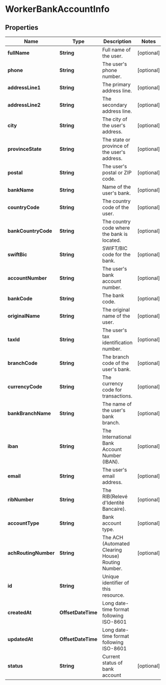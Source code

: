 

# WorkerBankAccountInfo


## Properties

| Name | Type | Description | Notes |
|------------ | ------------- | ------------- | -------------|
|**fullName** | **String** | Full name of the user. |  [optional] |
|**phone** | **String** | The user&#39;s phone number. |  [optional] |
|**addressLine1** | **String** | The primary address line. |  [optional] |
|**addressLine2** | **String** | The secondary address line. |  [optional] |
|**city** | **String** | The city of the user&#39;s address. |  [optional] |
|**provinceState** | **String** | The state or province of the user&#39;s address. |  [optional] |
|**postal** | **String** | The user&#39;s postal or ZIP code. |  [optional] |
|**bankName** | **String** | Name of the user&#39;s bank. |  [optional] |
|**countryCode** | **String** | The country code of the user. |  [optional] |
|**bankCountryCode** | **String** | The country code where the bank is located. |  [optional] |
|**swiftBic** | **String** | SWIFT/BIC code for the bank. |  [optional] |
|**accountNumber** | **String** | The user&#39;s bank account number. |  [optional] |
|**bankCode** | **String** | The bank code. |  [optional] |
|**originalName** | **String** | The original name of the user. |  [optional] |
|**taxId** | **String** | The user&#39;s tax identification number. |  [optional] |
|**branchCode** | **String** | The branch code of the user&#39;s bank. |  [optional] |
|**currencyCode** | **String** | The currency code for transactions. |  [optional] |
|**bankBranchName** | **String** | The name of the user&#39;s bank branch. |  [optional] |
|**iban** | **String** | The International Bank Account Number (IBAN). |  [optional] |
|**email** | **String** | The user&#39;s email address. |  [optional] |
|**ribNumber** | **String** | The RIB(Relevé d&#39;Identité Bancaire). |  [optional] |
|**accountType** | **String** | Bank account type. |  [optional] |
|**achRoutingNumber** | **String** | The ACH (Automated Clearing House) Routing Number. |  [optional] |
|**id** | **String** | Unique identifier of this resource. |  |
|**createdAt** | **OffsetDateTime** | Long date-time format following ISO-8601 |  |
|**updatedAt** | **OffsetDateTime** | Long date-time format following ISO-8601 |  |
|**status** | **String** | Current status of bank account |  [optional] |




